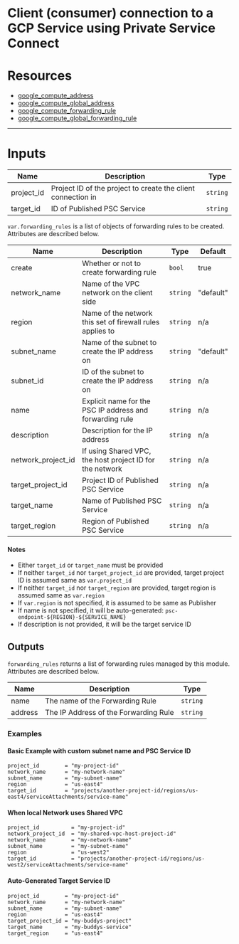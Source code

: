 # Client (consumer) connection to a GCP Service using Private Service Connect 

# Resources

- [google_compute_address](https://registry.terraform.io/providers/hashicorp/google/latest/docs/resources/compute_address)
- [google_compute_global_address](https://registry.terraform.io/providers/hashicorp/google/latest/docs/resources/compute_global_address)
- [google_compute_forwarding_rule](https://registry.terraform.io/providers/hashicorp/google/latest/docs/resources/compute_forwarding_rule)
- [google_compute_global_forwarding_rule](https://registry.terraform.io/providers/hashicorp/google/latest/docs/resources/compute_global_forwarding_rule)

---

# Inputs
 

| Name          | Description                                                  | Type     |
|---------------|--------------------------------------------------------------|----------|
| project\_id   | Project ID of the project to create the client connection in | `string` | 
| target\_id    | ID of Published PSC Service                                  | `string` |

`var.forwarding_rules` is a list of objects of forwarding rules to be created.  Attributes are described below.

| Name               | Description                                               | Type     | Default   |
|--------------------|-----------------------------------------------------------|----------|-----------|
| create             | Whether or not to create forwarding rule                  | `bool`   | true      |
| network\_name      | Name of the VPC network on the client side                | `string` | "default"  |
| region             | Name of the network this set of firewall rules applies to | `string` | n/a       |
| subnet\_name       | Name of the subnet to create the IP address on            | `string` | "default" |
| subnet\_id         | ID of the subnet to create the IP address on              | `string` | n/a       |
| name               | Explicit name for the PSC IP address and forwarding rule  | `string` | n/a       |
| description        | Description for the IP address                            | `string` | n/a       |
| network\_project\_id | If using Shared VPC, the host project ID for the network  | `string` | n/a       |
| target\_project\_id | Project ID of Published PSC Service                       | `string` | n/a       |
| target\_name       | Name of Published PSC Service                             | `string` | n/a       |
| target\_region     | Region of Published PSC Service                           | `string` | n/a       |

#### Notes

- Either `target_id` or `target_name` must be provided
- If neither `target_id` nor `target_project_id` are provided, target project ID is assumed same as `var.project_id`
- If neither `target_id` nor `target_region` are provided, target region is assumed same as `var.region`
- If `var.region` is not specified, it is assumed to be same as Publisher
- If name is not specified, it will be auto-generated: `psc-endpoint-${REGION}-${SERVICE_NAME}`
- If description is not provided, it will be the target service ID

## Outputs

`forwarding_rules` returns a list of forwarding rules managed by this module.  Attributes are described below.

| Name    | Description                           | Type     |
|---------|---------------------------------------|----------|
| name    | The name of the Forwarding Rule       | `string` |
| address | The IP Address of the Forwarding Rule | `string` |


### Examples

#### Basic Example with custom subnet name and PSC Service ID

```
project_id        = "my-project-id"
network_name      = "my-network-name"
subnet_name       = "my-subnet-name"
region            = "us-east4"
target_id         = "projects/another-project-id/regions/us-east4/serviceAttachments/service-name"
```

#### When local Network uses Shared VPC

```
project_id          = "my-project-id"
network_project_id  = "my-shared-vpc-host-project-id"
network_name        = "my-network-name"
subnet_name         = "my-subnet-name"
region              = "us-west2"
target_id           = "projects/another-project-id/regions/us-west2/serviceAttachments/service-name"
```

#### Auto-Generated Target Service ID

```
project_id        = "my-project-id"
network_name      = "my-network-name"
subnet_name       = "my-subnet-name"
region            = "us-east4"
target_project_id = "my-buddys-project"
target_name       = "my-buddys-service"
target_region     = "us-east4"
```
